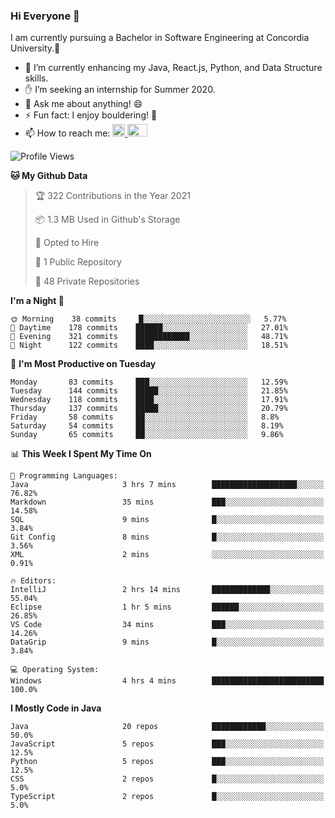 ### Hi Everyone 👋
I am currently pursuing a Bachelor in Software Engineering at Concordia University.🏫

- 🌱 I’m currently enhancing my Java, React.js, Python, and Data Structure skills.
- ✋ I’m seeking an internship for Summer 2020.
- 💬 Ask me about anything! 😄
- ⚡ Fun fact: I enjoy bouldering! 🧗‍
- 📫 How to reach me: <a href="https://www.linkedin.com/in/siu-tong-ye/" target="_blank"> <img width="20px" width="32" src="https://cdn.jsdelivr.net/npm/simple-icons@v3/icons/linkedin.svg" /> </a> <a href="mailto:SiuTongYe@gmail.com" target="_blank"> <img height="20" width="32" src="https://cdn.jsdelivr.net/npm/simple-icons@v3/icons/gmail.svg" /> </a>

<!--START_SECTION:waka-->
![Profile Views](http://img.shields.io/badge/Profile%20Views-7-blue)

**🐱 My Github Data** 

> 🏆 322 Contributions in the Year 2021
 > 
> 📦 1.3 MB Used in Github's Storage 
 > 
> 💼 Opted to Hire
 > 
> 📜 1 Public Repository 
 > 
> 🔑 48 Private Repositories  
 > 
**I'm a Night 🦉** 

```text
🌞 Morning    38 commits     █░░░░░░░░░░░░░░░░░░░░░░░░   5.77% 
🌆 Daytime    178 commits    ██████░░░░░░░░░░░░░░░░░░░   27.01% 
🌃 Evening    321 commits    ████████████░░░░░░░░░░░░░   48.71% 
🌙 Night      122 commits    ████░░░░░░░░░░░░░░░░░░░░░   18.51%

```
📅 **I'm Most Productive on Tuesday** 

```text
Monday       83 commits     ███░░░░░░░░░░░░░░░░░░░░░░   12.59% 
Tuesday      144 commits    █████░░░░░░░░░░░░░░░░░░░░   21.85% 
Wednesday    118 commits    ████░░░░░░░░░░░░░░░░░░░░░   17.91% 
Thursday     137 commits    █████░░░░░░░░░░░░░░░░░░░░   20.79% 
Friday       58 commits     ██░░░░░░░░░░░░░░░░░░░░░░░   8.8% 
Saturday     54 commits     ██░░░░░░░░░░░░░░░░░░░░░░░   8.19% 
Sunday       65 commits     ██░░░░░░░░░░░░░░░░░░░░░░░   9.86%

```


📊 **This Week I Spent My Time On** 

```text
💬 Programming Languages: 
Java                     3 hrs 7 mins        ███████████████████░░░░░░   76.82% 
Markdown                 35 mins             ███░░░░░░░░░░░░░░░░░░░░░░   14.58% 
SQL                      9 mins              █░░░░░░░░░░░░░░░░░░░░░░░░   3.84% 
Git Config               8 mins              █░░░░░░░░░░░░░░░░░░░░░░░░   3.56% 
XML                      2 mins              ░░░░░░░░░░░░░░░░░░░░░░░░░   0.91%

🔥 Editors: 
IntelliJ                 2 hrs 14 mins       █████████████░░░░░░░░░░░░   55.04% 
Eclipse                  1 hr 5 mins         ██████░░░░░░░░░░░░░░░░░░░   26.85% 
VS Code                  34 mins             ███░░░░░░░░░░░░░░░░░░░░░░   14.26% 
DataGrip                 9 mins              █░░░░░░░░░░░░░░░░░░░░░░░░   3.84%

💻 Operating System: 
Windows                  4 hrs 4 mins        █████████████████████████   100.0%

```

**I Mostly Code in Java** 

```text
Java                     20 repos            ████████████░░░░░░░░░░░░░   50.0% 
JavaScript               5 repos             ███░░░░░░░░░░░░░░░░░░░░░░   12.5% 
Python                   5 repos             ███░░░░░░░░░░░░░░░░░░░░░░   12.5% 
CSS                      2 repos             █░░░░░░░░░░░░░░░░░░░░░░░░   5.0% 
TypeScript               2 repos             █░░░░░░░░░░░░░░░░░░░░░░░░   5.0%

```



<!--END_SECTION:waka-->
